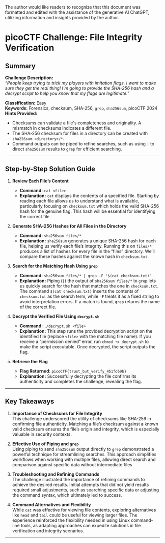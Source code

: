 The author would like readers to recognize that this document was formatted and edited with the assistance of the generative AI ChatGPT, utilizing information and insights provided by the author.

# picoCTF Challenge: File Integrity Verification

## Summary

**Challenge Description:**  
*“People keep trying to trick my players with imitation flags. I want to make sure they get the real thing! I'm going to provide the SHA-256 hash and a decrypt script to help you know that my flags are legitimate.”*

**Classification:** Easy  
**Keywords:** Forensics, checksum, SHA-256, `grep`, `sha256sum`, picoCTF 2024  
**Hints Provided:**
- Checksums can validate a file's completeness and originality. A mismatch in checksums indicates a different file.
- The SHA-256 checksum for files in a directory can be created with `sha256sum <directory>/*`.
- Command outputs can be piped to refine searches, such as using `|` to direct `sha256sum` results to `grep` for efficient searching.

---

## Step-by-Step Solution Guide

1. **Review Each File’s Content**  
   - **Command:** `cat <file>`
   - **Explanation:** `cat` displays the contents of a specified file. Starting by reading each file allows us to understand what is available, particularly focusing on `checksum.txt` which holds the valid SHA-256 hash for the genuine flag. This hash will be essential for identifying the correct file.

2. **Generate SHA-256 Hashes for All Files in the Directory**  
   - **Command:** `sha256sum files/*`
   - **Explanation:** `sha256sum` generates a unique SHA-256 hash for each file, helping us verify each file’s integrity. Running this on `files/*` produces a list of hashes for every file in the “files” directory. We’ll compare these hashes against the known hash in `checksum.txt`.

3. **Search for the Matching Hash Using `grep`**  
   - **Command:** `sha256sum files/* | grep -F "$(cat checksum.txt)"`
   - **Explanation:** Piping (`|`) the output of `sha256sum files/*` to `grep` lets us quickly search for the hash that matches the one in `checksum.txt`. The command `$(cat checksum.txt)` inserts the contents of `checksum.txt` as the search term, while `-F` treats it as a fixed string to avoid interpretation errors. If a match is found, `grep` returns the name of the correct file.

4. **Decrypt the Verified File Using `decrypt.sh`**  
   - **Command:** `./decrypt.sh <file>`
   - **Explanation:** This step runs the provided decryption script on the identified file (replace `<file>` with the matching file name). If you receive a “permission denied” error, run `chmod +x decrypt.sh` to make the script executable. Once decrypted, the script outputs the flag.

5. **Retrieve the Flag**  
   - **Flag Returned:** `picoCTF{trust_but_verify_451fd69b}`
   - **Explanation:** Successfully decrypting the file confirms its authenticity and completes the challenge, revealing the flag.

---

## Key Takeaways

1. **Importance of Checksums for File Integrity**  
   This challenge underscored the utility of checksums like SHA-256 in confirming file authenticity. Matching a file’s checksum against a known valid checksum ensures the file’s origin and integrity, which is especially valuable in security contexts.

2. **Effective Use of Piping and `grep`**  
   Using piping to send `sha256sum` output directly to `grep` demonstrated a powerful technique for streamlining searches. This approach simplifies workflows when working with multiple files, allowing direct search and comparison against specific data without intermediate files.

3. **Troubleshooting and Refining Commands**  
   The challenge illustrated the importance of refining commands to achieve the desired results. Initial attempts that did not yield results required small adjustments, such as searching specific data or adjusting the command syntax, which ultimately led to success.

4. **Command Alternatives and Flexibility**  
   While `cat` was effective for viewing file contents, exploring alternatives like `head` and `tail` could be useful for viewing larger files. The experience reinforced the flexibility needed in using Linux command-line tools, as adapting approaches can expedite solutions in file verification and integrity scenarios.

---
